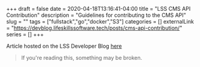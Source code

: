 +++ 
draft = false
date = 2020-04-18T13:16:41-04:00
title = "LSS CMS API Contribution"
description = "Guidelines for contributing to the CMS API"
slug = "" 
tags = ["fullstack","go","docker","S3"]
categories = []
externalLink = "https://devblog.lifeskillssoftware.tech/posts/cms-api-contribution/"
series = []
+++

Article hosted on the LSS Developer Blog [here](https://devblog.lifeskillssoftware.tech/posts/cms-api-contribution/)

> If you're reading this, something may be broken.
